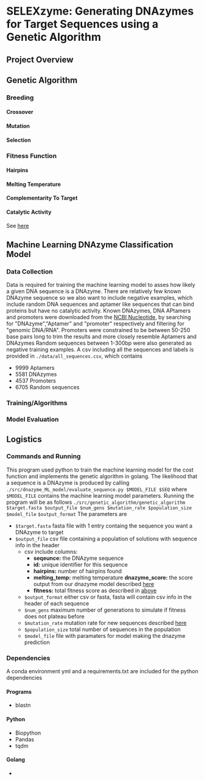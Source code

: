 SELEXzyme: Generating DNAzymes for Target Sequences using a Genetic Algorithm
=============================================================================

## Project Overview

## Genetic Algorithm

### Breeding

#### Crossover

#### Mutation

#### Selection

### Fitness Function

#### Hairpins

#### Melting Temperature

#### Complementarity To Target

#### Catalytic Activity
See [here](#machine-learning-dnazyme-classification-model)

## Machine Learning DNAzyme Classification Model

### Data Collection
Data is required for training the machine learning model to asses how likely a given DNA sequence is a DNAzyme.
There are relatively few known DNAzyme sequence so we also want to include negative examples, which include random DNA sequences and aptamer like sequences that can bind proteins but have no catalytic activity.
Known DNAzymes, DNA APtamers and promoters were downloaded from the [NCBI Nucleotide](https://www.ncbi.nlm.nih.gov/nuccore/), by searching for "DNAzyme","Aptamer" and "promoter" respectively and filtering for "genomic DNA/RNA".
Promoters were constrained to be between 50-250 base pairs long to trim the results and more closely resemble Aptamers and DNAzymes
Random sequences between 1-300bp were also generated as negative training examples.
A csv including all the sequences and labels is provided in `./data/all_sequences.csv`, which contains
 - 9999 Aptamers
 - 5581 DNAzymes
 - 4537 Promoters
 - 6705 Random sequences

### Training/Algorithms

### Model Evaluation

## Logistics

### Commands and Running
This program used python to train the machine learning model for the cost function and implements the genetic algorithm in golang.
The likelihood that a sequence is a DNAzyme is produced by calling `./src/dnazyme_ML_model/evaluate_sequence.py $MODEL_FILE $SEQ` where `$MODEL_FILE` contains the machine learning model parameters.
Running the program will be as follows `./src/genetic_algorithm/genetic_algorithm $target.fasta $output_file $num_gens $mutation_rate $population_size $model_file`  `$output_format`
The parameters are
 - `$target.fasta` fasta file with 1 entry containg the sequence you want a DNAzyme to target
 - `$output_file` csv file containing a population of solutions with sequence info in the header
   - csv include columns:
     - __seqeunce:__ the DNAzyme sequence
     - __id:__ unique identifier for this sequence
     - __hairpins:__ number of hairpins found
     - __melting_temp:__ melting temperature
       __dnazyme_score:__ the score output from our dnazyme model described [here](#machine-learning-dnazyme-classification-model)
     - __fitness:__ total fitness score as described in [above](#fitness-function)
   - `$output_format` either csv or fasta, fasta will contain csv info in the header of each sequence
   - `$num_gens` maximum number of generations to simulate if fitness does not plateau before
   - `$mutation_rate` mutation rate for new sequences described [here](#mutation)
   - `$population_size` total number of sequences in the population
   - `$model_file` file with paramaters for model making the dnazyme prediction

### Dependencies
A conda environment yml and a requirements.txt are included for the python dependencies

#### Programs
 - blastn

#### Python
 - Biopython
 - Pandas
 - tqdm

#### Golang
 -

